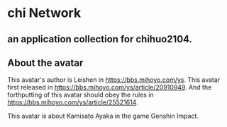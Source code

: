 # chi Network

## an application collection for chihuo2104.

## About the avatar

This avatar's author is Leishen in <https://bbs.mihoyo.com/ys>. This avatar first released in <https://bbs.mihoyo.com/ys/article/20910949>. And the forthputting of this avatar should obey the rules in <https://bbs.mihoyo.com/ys/article/25521614>.

This avatar is about Kamisato Ayaka in the game Genshin Impact.
